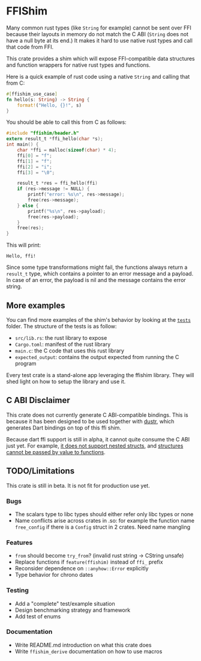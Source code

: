 # FFIShim

Many common rust types (like `String` for example) cannot be sent over FFI
because their layouts in memory do not match the C ABI (`String` does not have
a null byte at its end.) It makes it hard to use native rust types and call
that code from FFI.

This crate provides a shim which will expose FFI-compatible data structures and
function wrappers for native rust types and functions.

Here is a quick example of rust code using a native `String` and calling that
from C:

```rust
#[ffishim_use_case]
fn hello(s: String) -> String {
    format!("Hello, {}!", s)
}
```

You should be able to call this from C as follows:

```c
#include "ffishim/header.h"
extern result_t *ffi_hello(char *s);
int main() {
	char *ffi = malloc(sizeof(char) * 4);
	ffi[0] = "f";
	ffi[1] = "f";
	ffi[2] = "i";
	ffi[3] = "\0";

	result_t *res = ffi_hello(ffi)
	if (res->message != NULL) {
		printf("error: %s\n", res->message);
		free(res->message);
	} else {
		printf("%s\n", res->payload);
		free(res->payload);
	}
	free(res);
}
```

This will print:

```
Hello, ffi!
```

Since some type transformations might fail, the functions always return a
`result_t` type, which contains a pointer to an error message and a payload. In
case of an error, the payload is nil and the message contains the error string.

## More examples

You can find more examples of the shim's behavior by looking at the
[`tests`][1] folder. The structure of the tests is as follow:

 - `src/lib.rs`: the rust library to expose
 - `Cargo.toml`: manifest of the rust library
 - `main.c`: the C code that uses this rust library
 - `expected_output`: contains the output expected from running the C program

Every test crate is a stand-alone app leveraging the ffishim library. They will
shed light on how to setup the library and use it.

## C ABI Disclaimer

This crate does not currently generate C ABI-compatible bindings. This is
because it has been designed to be used together with [dustr][2], which
generates Dart bindings on top of this ffi shim.

Because dart ffi support is still in alpha, it cannot quite consume the C ABI
just yet. For example, [it does not support nested structs][3], and [structures
cannot be passed by value to functions][4].

## TODO/Limitations

This crate is still in beta. It is not fit for production use yet.

### Bugs

 - The scalars type to libc types should either refer only libc types or none
 - Name conflicts arise across crates in .so: for example the function name
   `free_config` if there is a `Config` struct in 2 crates. Need name mangling

### Features

 - `from` should become `try_from`? (invalid rust string -> CString unsafe)
 - Replace functions if `feature(ffishim)` instead of `ffi_` prefix
 - Reconsider dependence on `::anyhow::Error` explicitly
 - Type behavior for chrono dates

### Testing

 - Add a "complete" test/example situation
 - Design benchmarking strategy and framework
 - Add test of enums

### Documentation

 - Write README.md introduction on what this crate does
 - Write `ffishim_derive` documentation on how to use macros

[1]: tests/
[2]: https://github.com/mqnfred/dustr
[3]: https://github.com/dart-lang/sdk/issues/37271
[4]: https://github.com/dart-lang/sdk/issues/41062
